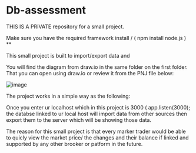 # Db-assessment
THIS IS A PRIVATE repository for a small project.



Make sure you have the required framework install / ( npm install node.js ) **

This small project is built to import/export data and 


You will find the diagram from draw.io in the same folder on the first folder.
That you can open using draw.io or review it from the PNJ file below:

![image](https://user-images.githubusercontent.com/77242581/151545282-32771691-3bf0-43e3-ba07-13c9ab137cb9.png)


The project works in a simple way as the following:


Once you enter ur localhost which in this project is 3000 ( app.listen(3000);   the databse linked to ur local host will import data from other sources then export them to the server which will be showing those data.

The reason for this small project is that every marker trader would be able to quicly view the market price/ the changes and their balance if linked and supported by any other brooker or patform in the future.
